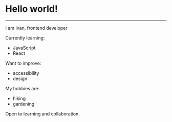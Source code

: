 # Hello world!
<hr>
I am Ivan, frontend developer

Currently learning:
- JavaScript
- React

Want to improve:
- accessibility
- design

My hobbies are:
- hiking
- gardening

Open to learning and collaboration.
